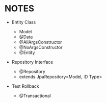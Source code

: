 # NOTES

- Entity Class
    - Model
    - @Data
    - @AllArgsConstructor
    - @NoArgsConstructor
    - @Entity
    
- Repository Interface
    - @Repository
    - extends JpaRepository<Model, ID Type>
  
- Test Rollback
    - @Transactional
